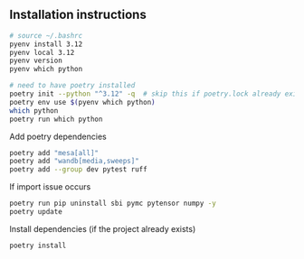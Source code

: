 


## Installation instructions

```bash
# source ~/.bashrc
pyenv install 3.12
pyenv local 3.12
pyenv version
pyenv which python

# need to have poetry installed
poetry init --python "^3.12" -q  # skip this if poetry.lock already exists
poetry env use $(pyenv which python)
which python
poetry run which python
```

Add poetry dependencies

```bash
poetry add "mesa[all]"
poetry add "wandb[media,sweeps]"
poetry add --group dev pytest ruff
```

If import issue occurs

```bash
poetry run pip uninstall sbi pymc pytensor numpy -y
poetry update
```

Install dependencies (if the project already exists)

```bash
poetry install
```
